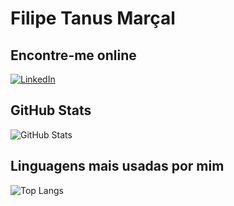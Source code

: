 # Filipe Tanus Marçal
## Encontre-me online
[![LinkedIn](https://img.shields.io/badge/LinkedIn-0077B5?style=for-the-badge&logo=linkedin&logoColor=white)](https://www.linkedin.com/in/filipetmarcal/)

## GitHub Stats
![GitHub Stats](https://github-readme-stats.vercel.app/api?username=filipetmarcal&theme=transparent&bg_color=000&border_color=30A3DC&show_icons=true&icon_color=30A3DC&title_color=E94D5F&text_color=FFF)
## Linguagens mais usadas por mim
![Top Langs](https://github-readme-stats-git-masterrstaa-rickstaa.vercel.app/api/top-langs/?username=filipetmarcal&layout=compact&bg_color=000&border_color=30A3DC&title_color=E94D5F&text_color=FFF)
